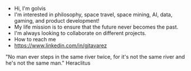 - Hi, I'm golvis
- I'm interested in  philosophy, space travel, space mining, AI, data, gaming, and  product development! 
- My life mission is to ensure that the future never becomes the past. 
- I'm always looking to collaborate on different projects. 
- How to reach me 
- https://www.linkedin.com/in/gjtavarez

<!---
gtava5813/gtava5813 is a ✨ special ✨ repository because its `README.md` (this file) appears on your GitHub profile.
You can click the Preview link to view your changes.
--->
"No man ever steps in the same river twice, for it's not the same river and he's not the same man." Heraclitus

